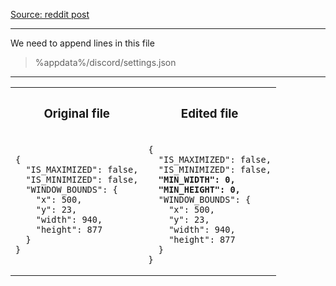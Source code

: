 [Source: reddit post](https://www.reddit.com/r/discordapp/comments/acog0e/remove_minimum_size_of_discord_window_windowsmac/)

---

We need to append lines in this file

> %appdata%/discord/settings.json

---

<table>

  <tr>
    <th> <h3> Original file </h3> </th>
    <th> <h3> Edited file </h3> </th>
  </tr>

  <tr>
    <td>
      <pre><code>{
  "IS_MAXIMIZED": false,
  "IS_MINIMIZED": false,
  "WINDOW_BOUNDS": {
    "x": 500,
    "y": 23,
    "width": 940,
    "height": 877
  }
}</code></pre>
    </td>
    <td>
      <pre><code>{
  "IS_MAXIMIZED": false,
  "IS_MINIMIZED": false,
  <b>"MIN_WIDTH": 0, </b>
  <b>"MIN_HEIGHT": 0, </b>
  "WINDOW_BOUNDS": {
    "x": 500,
    "y": 23,
    "width": 940,
    "height": 877
  }
}</code></pre>
    </td>
  </tr>

</table>
